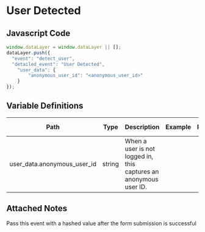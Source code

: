 # User Detected

### 

## Javascript Code
```js
window.dataLayer = window.dataLayer || [];
dataLayer.push({
  "event": "detect_user",
  "detailed_event": "User Detected",
    "user_data": {
        "anonymous_user_id": "<anonymous_user_id>"
    }
});
```

## Variable Definitions

|Path|Type|Description|Example|Pattern|Min Length|Max Length|Minimum|Maximum|Multiple Of|
| --- | --- | --- | --- | --- | --- | --- | --- | --- | --- |
|user_data.anonymous_user_id|string|When a user is not logged in, this captures an anonymous user ID.||||||||

## Attached Notes

<p>Pass this event with a hashed value after the form submission is successful</p>
